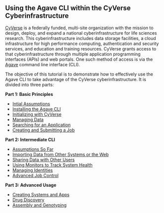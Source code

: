 ## Using the Agave CLI within the CyVerse Cyberinfrastructure

[CyVerse](http://www.cyverse.org/) is a federally funded, multi-site organization with the mission to design, deploy, and expand a national cyberinfrastructure for life sciences research.
This cyberinfrastructure includes data storage facilities, a cloud infrastructure for high performance computing, authentication and security services, and education and training resources.
CyVerse grants access to that cyberinfrastructure through multiple application programming interfaces (APIs) and web portals.
One such method of access is via the [Agave](http://agaveapi.co/) command line interface (CLI).

The objective of this tutorial is to demonstrate how to effectively use the Agave CLI to take advantage of the CyVerse cyberinfrastructure.
It is divided into three parts:

__Part 1: Basic Principles__
* [Intial Assumptions](docs/initial_assumptions.md)
* [Installing the Agave CLI](docs/installing_agave.md)
* [Initializing with CyVerse](docs/initializing.md)
* [Managing Data](docs/managing_data.md)
* [Searching for an Application](docs/searching_apps.md)
* [Creating and Submitting a Job](docs/creating_submitting_jobs.md)

__Part 2: Intermediate CLI__
* [Assumptions So Far](docs/assumptions_so_far.md)
* [Importing Data from Other Systems or the Web](docs/importing_data.md)
* [Sharing Data with Other Users](docs/sharing_data.md)
* [Using Monitors to Track System Health](docs/using_monitors.md)
* [Managing Identities](docs/managing_identities.md)
* [Advanced Job Control](docs/job_control.md)

__Part 3: Advanced Usage__
* [Creating Systems and Apps](docs/creating_apps.md)
* [Drug Discovery](docs/drug_discovery.md)
* [Assembly and Genotyping](docs/assembly.md)


